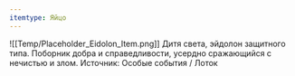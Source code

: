 ```yaml
---
itemtype: Яйцо
---
```

![[Temp/Placeholder_Eidolon_Item.png]]
Дитя света, эйдолон защитного типа. Поборник добра и справедливости, усердно сражающийся с нечистью и злом. Источник: Особые события / Лоток
